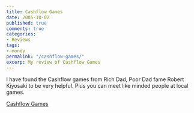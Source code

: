 ```yaml
---
title: Cashflow Games
date: 2005-10-02
published: true
comments: true
categories:
- Reviews
tags:
- money
permalink: "/cashflow-games/"
excerp: My review of Cashflow Games
---
```

I have found the Cashflow games from Rich Dad, Poor Dad fame Robert Kiyosaki to be very helpful. Plus you can meet like minded people at local games.

<a href="https://store.richdad.com" rel="nofollow">Cashflow Games</a>